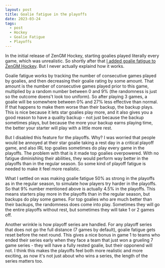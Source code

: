 ```yaml
---
layout: post
title: Goalie fatigue in the playoffs
date: 2023-03-24
tags:
  - post
  - Hockey
  - Goalie Fatigue
  - Playoffs
---
```


In the initial release of ZenGM Hockey, starting goalies played literally every game, which was unrealistic. So shortly after that [I added goalie fatigue to ZenGM Hockey](https://old.reddit.com/r/ZenGMHockey/comments/m370eg/in_the_regular_season_goalies_now_need_rest_days/). But I never actually explaind how it works.

Goalie fatigue works by tracking the number of consecutive games played by goalies, and then decreasing their goalie rating by some amount. That amount is the number of consecutive games played prior to this game, multiplied by a random number between 0 and 9% (the randomness is just so the outcome doens't look too uniform). So after playing 3 games, a goalie will be somewhere between 0% and 27% less effective than normal. If that happens to make them worse than their backup, the backup plays. This is nice because it lets star goalies play more, and it also gives you a good reason to have a quality backup - not just because the backup sometimes plays, but because the more your backup earns playing time, the better your starter will play with a little more rest.

<!--more-->

But I disabled this feature for the playoffs. Why? I was worried that people would be annoyed at their star goalie taking a rest day in a critical playoff game, and also IRL top goalies sometimes do play every game in the playoffs. The problem with that is it made top goalies overpowered. With no fatigue diminishing their abilities, they would perform way better in the playoffs than in the regular season. So some kind of playoff fatigue is needed to make it feel more realistic.

What I settled on was making goalie fatigue 50% as strong in the playoffs as in the regular season, to simulate how players try harder in the playoffs. So that 9% number mentioned above is actually 4.5% in the playoffs. This means starters play more in the playoffs than in the regular season, but backups do play some games. For top goalies who are much better than their backups, the randomness does come into play. Sometimes they will go the entire playoffs without rest, but sometimes they will take 1 or 2 games off.

Another wrinkle is how playoff series are handled. For any playoff series that does not go the full distance (7 games by default), goalie fatigue gets reset before the next round. This gives a nice bonus in game 1 to teams who ended their series early when they face a team that just won a grueling 7 game series - they will have a fully rested goalie, but their opponend will not. I think this makes the playoffs feel both more realistic and more exciting, as now it's not just about who wins a series, the length of the series matters too.
